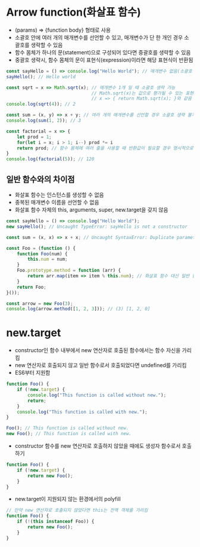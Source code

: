 # Arrow function(화살표 함수)
* (params) => {function body} 형태로 사용
* 소괄호 안에 여러 개의 매개변수를 선언할 수 있고, 매개변수가 단 한 개인 경우 소괄호를 생략할 수 있음
* 함수 몸체가 하나의 문(statement)으로 구성되어 있다면 중괄호를 생략할 수 있음
* 중괄호 생략시, 함수 몸체의 문이 표현식(expression)이라면 해당 표현식이 반환됨
```javascript
const sayHello = () => console.log("Hello World"); // 매개변수 없음(소괄호 생략 불가)
sayHello(); // Hello world

const sqrt = x => Math.sqrt(x); // 매개변수 1개 일 때 소괄호 생략 가능
                                // Math.sqrt(x)는 값으로 평가될 수 있는 표현식이므로 반환됨
                                // x => { return Math.sqrt(x); }와 같음
console.log(sqrt(4)); // 2

const sum = (x, y) => x + y; // 여러 개의 매개변수를 선언할 경우 소괄호 생략 불가
console.log(sum(1, 2)); // 3

const factorial = x => {
    let prod = 1;
    for(let i = x; i > 1; i--) prod *= i
    return prod; // 함수 몸체에 여러 줄을 사용할 때 반환값이 필요할 경우 명시적으로 return문을 작성해야 함
}
console.log(factorial(5)); // 120
```
## 일반 함수와의 차이점
* 화살표 함수는 인스턴스를 생성할 수 없음
* 중복된 매개변수 이름을 선언할 수 없음
* 화살표 함수 자체의 this, arguments, super, new.target을 갖지 않음
``` javascript
const sayHello = () => console.log("Hello World");
new sayHello(); // Uncaught TypeError: sayHello is not a constructor

const sum = (x, x) => x + x; // Uncaught SyntaxError: Duplicate parameter name not allowed in this context

const Foo = (function () {
    function Foo(num) {
        this.num = num;
    }
    Foo.prototype.method = function (arr) {
        return arr.map(item => item % this.num); // 화살표 함수 대신 일반 함수를 사용하면 this는 전역 객체를 가리킴
    }
    return Foo;
}());

const arrow = new Foo(3);
console.log(arrow.method([1, 2, 3])); // (3) [1, 2, 0]
```

# new.target
* constructor인 함수 내부에서 new 연산자로 호출된 함수에서는 함수 자신을 가리킴
* new 연산자로 호출되지 않고 일반 함수로서 호출되었다면 undefined를 가리킴
* ES6부터 지원함
```javascript
function Foo() {
    if (!new.target) {
        console.log("This function is called without new.");
        return;
    }
    console.log("This function is called with new.");
}

Foo(); // This function is called without new.
new Foo(); // This function is called with new.
```

* constructor 함수를 new 연산자로 호출하지 않았을 때에도 생성자 함수로서 호출하기
```javascript
function Foo() {
    if (!new.target) {
        return new Foo();
    }
}
```
* new.target이 지원되지 않는 환경에서의 polyfill
```javascript
// 만약 new 연산자로 호출되지 않았다면 this는 전역 객체를 가리킴
function Foo() {
    if (!(this instanceof Foo)) {
        return new Foo();
    }
}
```
